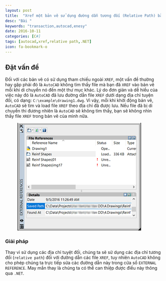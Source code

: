 ```yaml
---
layout: post
title:  "Xref một bản vẽ sử dụng đường dẫn tương đối (Relative Path) bằng .NET"
desc: "Bài "
keywords: "transaction,autocad,enesy"
date: 2016-10-11
categories: [C#]
tags: [autocad,xref,relative path,.NET]
icon: fa-bookmark-o
---
```


## Đặt vấn đề

Đối với các bản vẽ có sử dụng tham chiếu ngoài `XREF`, một vấn đề thường hay gặp phải đó là `AutoCAD` không tìm thấy file mà bạn đã `XREF` vào bản vẽ mỗi khi di chuyển nó đến một thư mục khác. Lý do đơn giản và dễ hiểu của việc này đó là `AutoCAD` đã lưu đường dẫn file `XREF` dưới dạng địa chỉ tuyện đối, có dạng: `C:\example\drawing1.dwg`. Vì vậy, mỗi khi khởi động bản vẽ, `AutoCAD` sẽ tìm và load file `XREF` theo địa chỉ đã được lưu. Nếu file đã bị di chuyển thi đương nhiên là `AutoCAD` sẽ không tìm thấy, bạn sẽ không nhìn thấy file `XREF` trong bản vẽ của mình nữa.

<figure class="one">
	<img src="/static/img/blog/csharp/2016-10-31-1.jpg" alt="">
</figure>

### Giải pháp

Thay vì sử dụng các địa chỉ tuyệt đối, chúng ta sẽ sử dụng các địa chỉ tương đối (`relative path`) đối với đường dẫn các file `XREF`, tuy nhiên `AutoCAD` không cho phép chúng ta trực tiếp sửa các đường dẫn này trong cửa sổ `EXTERNAL REFERENCE`. May mắn thay là chúng ta có thể can thiệp được điều này thông qua `.NET`.